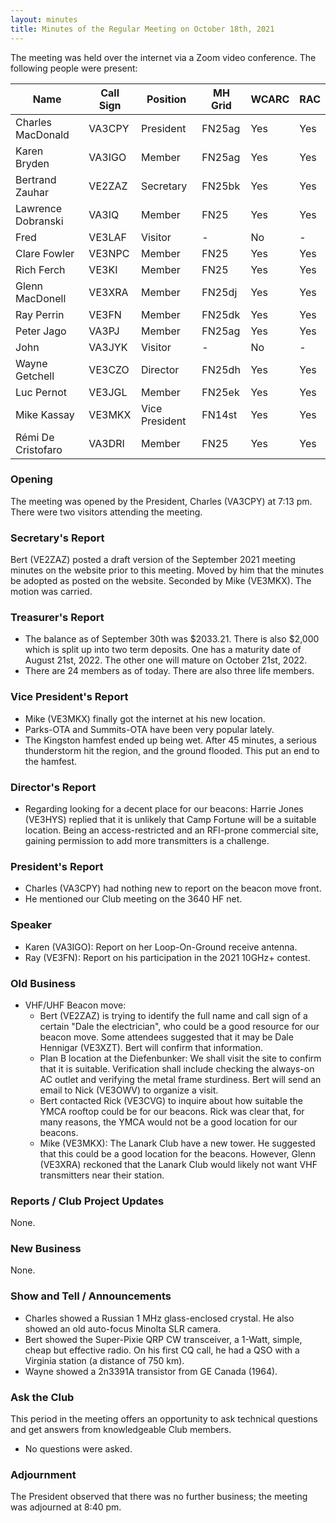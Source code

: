 ```yaml
---
layout: minutes
title: Minutes of the Regular Meeting on October 18th, 2021
---
```

The meeting was held over the internet via a Zoom video conference.
The following people were present:

| Name                   | Call Sign  | Position         | MH Grid | WCARC | RAC |
|------------------------|------------|------------------|---------|-------|-----|
| Charles MacDonald      | VA3CPY     | President        | FN25ag  | Yes   | Yes |
| Karen Bryden           | VA3IGO     | Member           | FN25ag  | Yes   | Yes |
| Bertrand Zauhar        | VE2ZAZ     | Secretary        | FN25bk  | Yes   | Yes |
| Lawrence Dobranski     | VA3IQ      | Member           | FN25    | Yes   | Yes |
| Fred                   | VE3LAF     | Visitor          |   -     | No    |  -  |
| Clare Fowler           | VE3NPC     | Member           | FN25    | Yes   | Yes |
| Rich Ferch             | VE3KI      | Member           | FN25    | Yes   | Yes |
| Glenn MacDonell        | VE3XRA     | Member           | FN25dj  | Yes   | Yes |
| Ray Perrin             | VE3FN      | Member           | FN25dk  | Yes   | Yes |
| Peter Jago             | VA3PJ      | Member           | FN25ag  | Yes   | Yes |
| John                   | VA3JYK     | Visitor          |   -     | No    |  -  |
| Wayne Getchell         | VE3CZO     | Director         | FN25dh  | Yes   | Yes |
| Luc Pernot             | VE3JGL     | Member           | FN25ek  | Yes   | Yes |
| Mike Kassay            | VE3MKX     | Vice President   | FN14st  | Yes   | Yes |
| Rémi De Cristofaro     | VA3DRI     | Member           | FN25    | Yes   | Yes |

### Opening

The meeting was opened by the President, Charles (VA3CPY) at 7:13 pm.
There were two visitors attending the meeting.

### Secretary's Report

Bert (VE2ZAZ) posted a draft version of the September 2021 meeting minutes on the website prior to this meeting. Moved by him that the minutes be adopted as posted on the website. Seconded by Mike (VE3MKX). The motion was carried.

### Treasurer's Report

- The balance as of September 30th was $2033.21. There is also $2,000 which is split up into two term deposits. One has a maturity date of August 21st, 2022. The other one will mature on October 21st, 2022.
- There are 24 members as of today. There are also three life members.

### Vice President's Report

- Mike (VE3MKX) finally got the internet at his new location.
- Parks-OTA and Summits-OTA have been very popular lately.
- The Kingston hamfest ended up being wet. After 45 minutes, a serious thunderstorm hit the region, and the ground flooded. This put an end to the hamfest.

### Director's Report

- Regarding looking for a decent place for our beacons: Harrie Jones (VE3HYS) replied that it is unlikely that Camp Fortune will be a suitable location. Being an access-restricted and an RFI-prone commercial site, gaining permission to add more transmitters is a challenge.

### President's Report

- Charles (VA3CPY) had nothing new to report on the beacon move front.
- He mentioned our Club meeting on the 3640 HF net.

### Speaker

- Karen (VA3IGO): Report on her Loop-On-Ground receive antenna.
- Ray (VE3FN): Report on his participation in the 2021 10GHz+ contest.

### Old Business

- VHF/UHF Beacon move:
  - Bert (VE2ZAZ) is trying to identify the full name and call sign of a certain "Dale the electrician", who could be a good resource for our beacon move. Some attendees suggested that it may be Dale Hennigar (VE3XZT). Bert will confirm that information.
  - Plan B location at the Diefenbunker: We shall visit the site to confirm that it is suitable. Verification shall include checking the always-on AC outlet and verifying the metal frame sturdiness. Bert will send an email to Nick (VE3OWV) to organize a visit.
  - Bert contacted Rick (VE3CVG) to inquire about how suitable the YMCA rooftop could be for our beacons. Rick was clear that, for many reasons, the YMCA would not be a good location for our beacons.
  - Mike (VE3MKX): The Lanark Club have a new tower. He suggested that this could be a good location for the beacons. However, Glenn (VE3XRA) reckoned that the Lanark Club would likely not want VHF transmitters near their station.

### Reports / Club Project Updates

None.

### New Business

None.

### Show and Tell / Announcements

- Charles showed a Russian 1 MHz glass-enclosed crystal. He also showed an old auto-focus Minolta SLR camera.
- Bert showed the Super-Pixie QRP CW transceiver, a 1-Watt, simple, cheap but effective radio. On his first CQ call, he had a QSO with a Virginia station (a distance of 750 km).
- Wayne showed a 2n3391A transistor from GE Canada (1964).

### Ask the Club

This period in the meeting offers an opportunity to ask technical questions and get answers from knowledgeable Club members.

- No questions were asked.

### Adjournment

The President observed that there was no further business; the meeting was adjourned at 8:40 pm.
